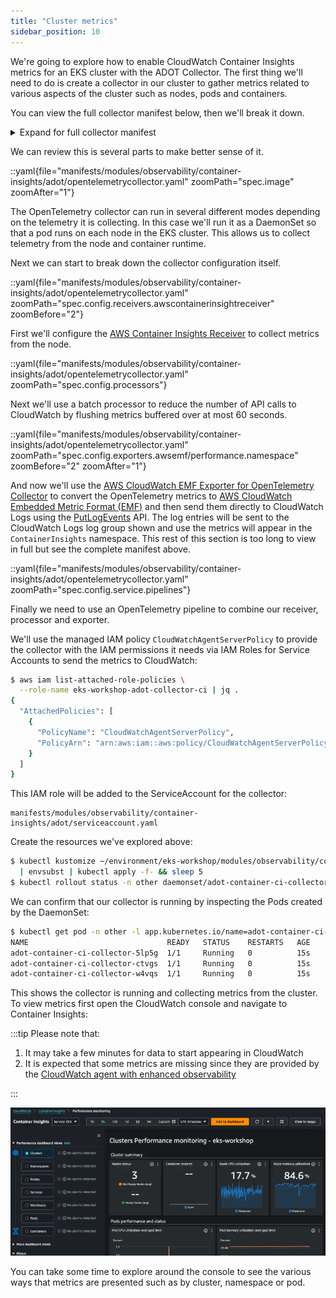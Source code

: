 ```yaml
---
title: "Cluster metrics"
sidebar_position: 10
---
```


We're going to explore how to enable CloudWatch Container Insights metrics for an EKS cluster with the ADOT Collector. The first thing we'll need to do is create a collector in our cluster to gather metrics related to various aspects of the cluster such as nodes, pods and containers.

You can view the full collector manifest below, then we'll break it down.

<details>
  <summary>Expand for full collector manifest</summary>

::yaml{file="manifests/modules/observability/container-insights/adot/opentelemetrycollector.yaml"}

</details>

We can review this is several parts to make better sense of it.

::yaml{file="manifests/modules/observability/container-insights/adot/opentelemetrycollector.yaml" zoomPath="spec.image" zoomAfter="1"}

The OpenTelemetry collector can run in several different modes depending on the telemetry it is collecting. In this case we'll run it as a DaemonSet so that a pod runs on each node in the EKS cluster. This allows us to collect telemetry from the node and container runtime.

Next we can start to break down the collector configuration itself.

::yaml{file="manifests/modules/observability/container-insights/adot/opentelemetrycollector.yaml" zoomPath="spec.config.receivers.awscontainerinsightreceiver" zoomBefore="2"}

First we'll configure the [AWS Container Insights Receiver](https://github.com/open-telemetry/opentelemetry-collector-contrib/blob/9da7fea0097b991b771e0999bc4cd930edb221e2/receiver/awscontainerinsightreceiver/README.md) to collect metrics from the node.

::yaml{file="manifests/modules/observability/container-insights/adot/opentelemetrycollector.yaml" zoomPath="spec.config.processors"}

Next we'll use a batch processor to reduce the number of API calls to CloudWatch by flushing metrics buffered over at most 60 seconds.

::yaml{file="manifests/modules/observability/container-insights/adot/opentelemetrycollector.yaml" zoomPath="spec.config.exporters.awsemf/performance.namespace" zoomBefore="2" zoomAfter="1"}

And now we'll use the [AWS CloudWatch EMF Exporter for OpenTelemetry Collector](https://github.com/open-telemetry/opentelemetry-collector-contrib/blob/main/exporter/awsemfexporter/README.md) to convert the OpenTelemetry metrics to [AWS CloudWatch Embedded Metric Format (EMF)](https://docs.aws.amazon.com/AmazonCloudWatch/latest/monitoring/CloudWatch_Embedded_Metric_Format_Specification.html) and then send them directly to CloudWatch Logs using the [PutLogEvents](https://docs.aws.amazon.com/AmazonCloudWatchLogs/latest/APIReference/API_PutLogEvents.html) API. The log entries will be sent to the CloudWatch Logs log group shown and use the metrics will appear in the `ContainerInsights` namespace. This rest of this section is too long to view in full but see the complete manifest above.

::yaml{file="manifests/modules/observability/container-insights/adot/opentelemetrycollector.yaml" zoomPath="spec.config.service.pipelines"}

Finally we need to use an OpenTelemetry pipeline to combine our receiver, processor and exporter.

We'll use the managed IAM policy `CloudWatchAgentServerPolicy` to provide the collector with the IAM permissions it needs via IAM Roles for Service Accounts to send the metrics to CloudWatch:

```bash
$ aws iam list-attached-role-policies \
  --role-name eks-workshop-adot-collector-ci | jq .
{
  "AttachedPolicies": [
    {
      "PolicyName": "CloudWatchAgentServerPolicy",
      "PolicyArn": "arn:aws:iam::aws:policy/CloudWatchAgentServerPolicy"
    }
  ]
}
```

This IAM role will be added to the ServiceAccount for the collector:

```file
manifests/modules/observability/container-insights/adot/serviceaccount.yaml
```

Create the resources we've explored above:

```bash
$ kubectl kustomize ~/environment/eks-workshop/modules/observability/container-insights/adot \
  | envsubst | kubectl apply -f- && sleep 5
$ kubectl rollout status -n other daemonset/adot-container-ci-collector --timeout=120s
```

We can confirm that our collector is running by inspecting the Pods created by the DaemonSet:

```bash hook=metrics
$ kubectl get pod -n other -l app.kubernetes.io/name=adot-container-ci-collector
NAME                               READY   STATUS    RESTARTS   AGE
adot-container-ci-collector-5lp5g  1/1     Running   0          15s
adot-container-ci-collector-ctvgs  1/1     Running   0          15s
adot-container-ci-collector-w4vqs  1/1     Running   0          15s
```

This shows the collector is running and collecting metrics from the cluster. To view metrics first open the CloudWatch console and navigate to Container Insights:

:::tip
Please note that:

1. It may take a few minutes for data to start appearing in CloudWatch
2. It is expected that some metrics are missing since they are provided by the [CloudWatch agent with enhanced observability](https://docs.aws.amazon.com/AmazonCloudWatch/latest/monitoring/Container-Insights-EKS-agent.html)

:::

<ConsoleButton url="https://console.aws.amazon.com/cloudwatch/home#container-insights:performance/EKS:Cluster?~(query~(controls~(CW*3a*3aEKS.cluster~(~'eks-workshop)))~context~())" service="cloudwatch" label="Open CloudWatch console"/>

![ContainerInsightsConsole](./assets/container-insights-metrics-console.webp)

You can take some time to explore around the console to see the various ways that metrics are presented such as by cluster, namespace or pod.
